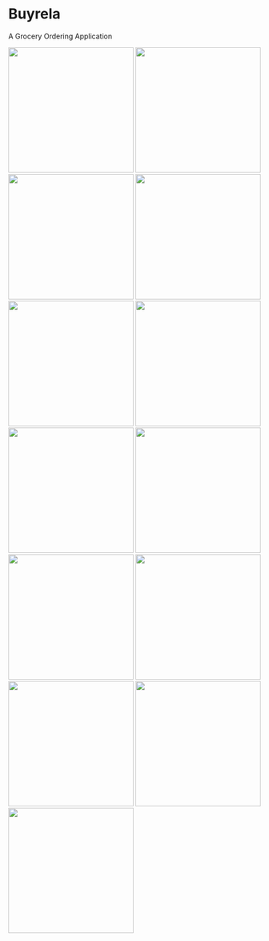 # Buyrela
A Grocery Ordering Application 

<img src = Screenshots/001.png width = "250" />    <img src = Screenshots/002.png width = "250" />
<img src = Screenshots/003.jpg width = "250" />
<img src = Screenshots/004.jpg width = "250" />
<img src = Screenshots/005.png width = "250" />
<img src = Screenshots/006.png width = "250" />
<img src = Screenshots/007.png width = "250" />
<img src = Screenshots/008.png width = "250" />
<img src = Screenshots/009.png width = "250" />
<img src = Screenshots/010.png width = "250" />
<img src = Screenshots/011.png width = "250" />
<img src = Screenshots/012.png width = "250" />
<img src = Screenshots/013.png width = "250" />


